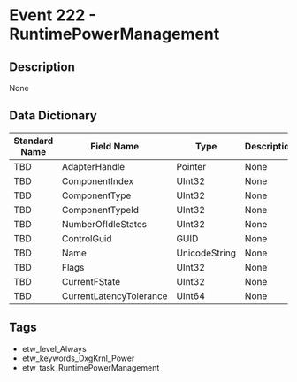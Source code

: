 # Event 222 - RuntimePowerManagement

## Description
None

## Data Dictionary
|Standard Name|Field Name|Type|Description|Sample Value|
|---|---|---|---|---|
|TBD|AdapterHandle|Pointer|None|`None`|
|TBD|ComponentIndex|UInt32|None|`None`|
|TBD|ComponentType|UInt32|None|`None`|
|TBD|ComponentTypeId|UInt32|None|`None`|
|TBD|NumberOfIdleStates|UInt32|None|`None`|
|TBD|ControlGuid|GUID|None|`None`|
|TBD|Name|UnicodeString|None|`None`|
|TBD|Flags|UInt32|None|`None`|
|TBD|CurrentFState|UInt32|None|`None`|
|TBD|CurrentLatencyTolerance|UInt64|None|`None`|

## Tags
* etw_level_Always
* etw_keywords_DxgKrnl_Power
* etw_task_RuntimePowerManagement
